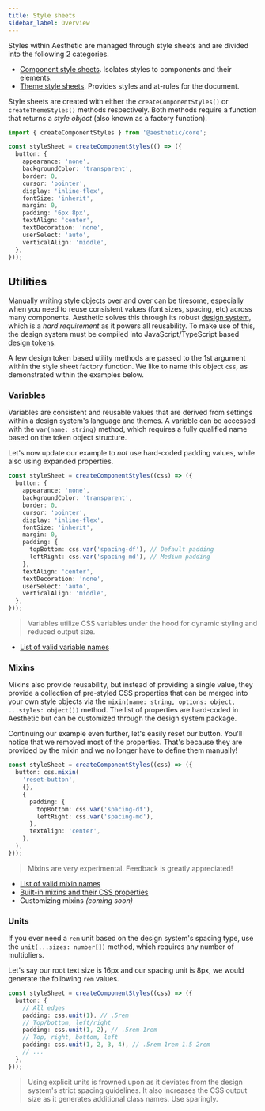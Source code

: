 ```yaml
---
title: Style sheets
sidebar_label: Overview
---
```


Styles within Aesthetic are managed through style sheets and are divided into the following 2
categories.

- [Component style sheets](./style-sheets/components.md). Isolates styles to components and their
  elements.
- [Theme style sheets](./style-sheets/themes.md). Provides styles and at-rules for the document.

Style sheets are created with either the `createComponentStyles()` or `createThemeStyles()` methods
respectively. Both methods require a function that returns a _style object_ (also known as a factory
function).

```ts
import { createComponentStyles } from '@aesthetic/core';

const styleSheet = createComponentStyles(() => ({
  button: {
    appearance: 'none',
    backgroundColor: 'transparent',
    border: 0,
    cursor: 'pointer',
    display: 'inline-flex',
    fontSize: 'inherit',
    margin: 0,
    padding: '6px 8px',
    textAlign: 'center',
    textDecoration: 'none',
    userSelect: 'auto',
    verticalAlign: 'middle',
  },
}));
```

## Utilities

Manually writing style objects over and over can be tiresome, especially when you need to reuse
consistent values (font sizes, spacing, etc) across many components. Aesthetic solves this through
its robust [design system](../design-system.md), which is a _hard requirement_ as it powers all
reusability. To make use of this, the design system must be compiled into JavaScript/TypeScript
based [design tokens](../design-tokens.md).

A few design token based utility methods are passed to the 1st argument within the style sheet
factory function. We like to name this object `css`, as demonstrated within the examples below.

### Variables

Variables are consistent and reusable values that are derived from settings within a design system's
language and themes. A variable can be accessed with the `var(name: string)` method, which requires
a fully qualified name based on the token object structure.

Let's now update our example to _not_ use hard-coded padding values, while also using expanded
properties.

```ts
const styleSheet = createComponentStyles((css) => ({
  button: {
    appearance: 'none',
    backgroundColor: 'transparent',
    border: 0,
    cursor: 'pointer',
    display: 'inline-flex',
    fontSize: 'inherit',
    margin: 0,
    padding: {
      topBottom: css.var('spacing-df'), // Default padding
      leftRight: css.var('spacing-md'), // Medium padding
    },
    textAlign: 'center',
    textDecoration: 'none',
    userSelect: 'auto',
    verticalAlign: 'middle',
  },
}));
```

> Variables utilize CSS variables under the hood for dynamic styling and reduced output size.

- [List of valid variable names](https://github.com/aesthetic-suite/framework/blob/master/packages/system/src/types.ts#L442)

### Mixins

Mixins also provide reusability, but instead of providing a single value, they provide a collection
of pre-styled CSS properties that can be merged into your own style objects via the
`mixin(name: string, options: object, ...styles: object[])` method. The list of properties are
hard-coded in Aesthetic but can be customized through the design system package.

Continuing our example even further, let's easily reset our button. You'll notice that we removed
most of the properties. That's because they are provided by the mixin and we no longer have to
define them manually!

```ts
const styleSheet = createComponentStyles((css) => ({
  button: css.mixin(
    'reset-button',
    {},
    {
      padding: {
        topBottom: css.var('spacing-df'),
        leftRight: css.var('spacing-md'),
      },
      textAlign: 'center',
    },
  ),
}));
```

> Mixins are very experimental. Feedback is greatly appreciated!

- [List of valid mixin names](https://github.com/aesthetic-suite/framework/blob/master/packages/system/src/types.ts#L494)
- [Built-in mixins and their CSS properties](https://github.com/aesthetic-suite/framework/tree/master/packages/system/src/mixins)
- Customizing mixins _(coming soon)_

### Units

If you ever need a `rem` unit based on the design system's spacing type, use the
`unit(...sizes: number[])` method, which requires any number of multipliers.

Let's say our root text size is 16px and our spacing unit is 8px, we would generate the following
`rem` values.

```ts
const styleSheet = createComponentStyles((css) => ({
  button: {
    // All edges
    padding: css.unit(1), // .5rem
    // Top/bottom, left/right
    padding: css.unit(1, 2), // .5rem 1rem
    // Top, right, bottom, left
    padding: css.unit(1, 2, 3, 4), // .5rem 1rem 1.5 2rem
    // ...
  },
}));
```

> Using explicit units is frowned upon as it deviates from the design system's strict spacing
> guidelines. It also increases the CSS output size as it generates additional class names. Use
> sparingly.
